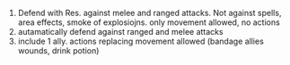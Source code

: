 1. Defend with Res. against melee and ranged attacks. Not against spells, area effects, smoke of explosiojns. only movement allowed, no actions
2. autamatically defend against ranged and melee attacks
3. include 1 ally. actions replacing movement allowed (bandage allies wounds, drink potion)